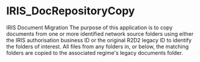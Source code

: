 # IRIS_DocRepositoryCopy
IRIS Document Migration
The purpose of this application is to copy documents from one or more identified network source folders using either the IRIS authorisation business ID or the original R2D2 legacy ID to identify the folders of interest. 
All files from any folders in, or below, the matching folders are copied to the associated regime's legacy documents folder.
